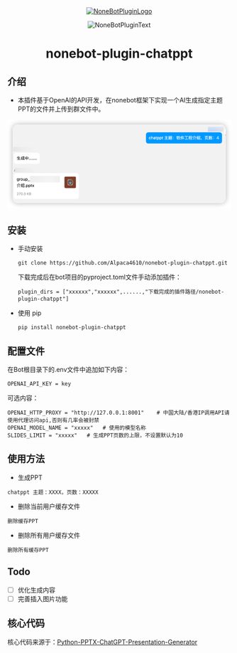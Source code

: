 <div align="center">
  <a href="https://v2.nonebot.dev/store"><img src="https://github.com/A-kirami/nonebot-plugin-template/blob/resources/nbp_logo.png" width="180" height="180" alt="NoneBotPluginLogo"></a>
  <br>
  <p><img src="https://github.com/A-kirami/nonebot-plugin-template/blob/resources/NoneBotPlugin.svg" width="240" alt="NoneBotPluginText"></p>
</div>

<div align="center">

# nonebot-plugin-chatppt
</div>

## 介绍
- 本插件基于OpenAI的API开发，在nonebot框架下实现一个AI生成指定主题PPT的文件并上传到群文件中。

![](demo.png)
## 安装

* 手动安装
  ```
  git clone https://github.com/Alpaca4610/nonebot-plugin-chatppt.git
  ```

  下载完成后在bot项目的pyproject.toml文件手动添加插件：

  ```
  plugin_dirs = ["xxxxxx","xxxxxx",......,"下载完成的插件路径/nonebot-plugin-chatppt"]
  ```
* 使用 pip
  ```
  pip install nonebot-plugin-chatppt
  ```

## 配置文件

在Bot根目录下的.env文件中追加如下内容：

```
OPENAI_API_KEY = key
```

可选内容：
```
OPENAI_HTTP_PROXY = "http://127.0.0.1:8001"    # 中国大陆/香港IP调用API请使用代理访问api,否则有几率会被封禁
OPENAI_MODEL_NAME = "xxxxx"   # 使用的模型名称
SLIDES_LIMIT = "xxxxx"   # 生成PPT页数的上限，不设置默认为10
```


## 使用方法

- 生成PPT
```
chatppt 主题：XXXX，页数：XXXXX
```
- 删除当前用户缓存文件
```
删除缓存PPT
```
- 删除所有用户缓存文件
```
删除所有缓存PPT
```

## Todo

- [ ] 优化生成内容
- [ ] 完善插入图片功能

## 核心代码

核心代码来源于：[Python-PPTX-ChatGPT-Presentation-Generator](https://github.com/AmNotAGoose/Python-PPTX-ChatGPT-Presentation-Generator)
